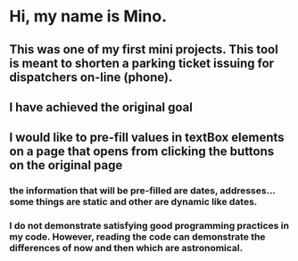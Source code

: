 # Hi, my name is Mino.
## This was one of my first mini projects. This tool is meant to shorten a parking ticket issuing for dispatchers on-line (phone).
## I have achieved the original goal
## I would like to pre-fill values in textBox elements on a page that opens from clicking the buttons on the original page
### the information that will be pre-filled are dates, addresses... some things are static and other are dynamic like dates.
### I do not demonstrate satisfying good programming practices in my code. However, reading the code can demonstrate the differences of now and then which are astronomical.

